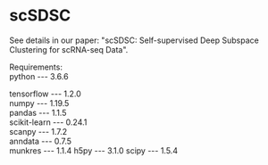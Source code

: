 # scSDSC

See details in our paper: "scSDSC: Self-supervised Deep Subspace Clustering for scRNA-seq Data".  

Requirements:  
python --- 3.6.6

tensorflow --- 1.2.0  
numpy --- 1.19.5  
pandas --- 1.1.5   
scikit-learn --- 0.24.1  
scanpy --- 1.7.2   
anndata --- 0.7.5  
munkres --- 1.1.4
h5py --- 3.1.0
scipy --- 1.5.4



